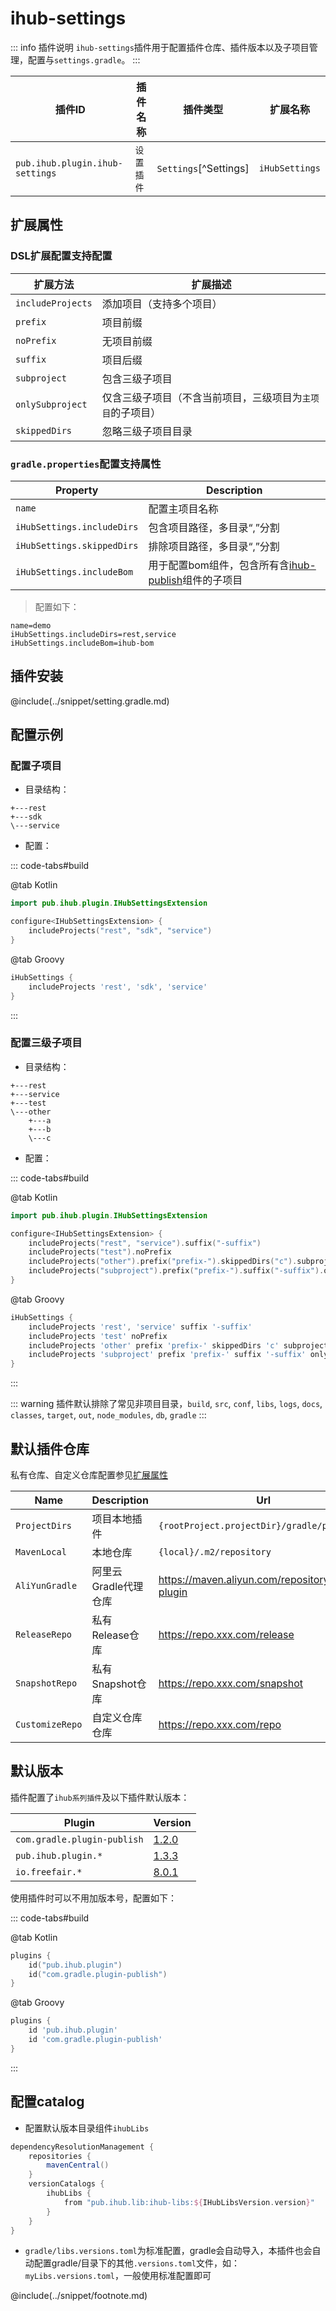 # ihub-settings

::: info 插件说明
`ihub-settings`插件用于配置插件仓库、插件版本以及子项目管理，配置与`settings.gradle`。
:::

| 插件ID | 插件名称 | 插件类型 | 扩展名称 |
|-------|---------|------|---------|
| `pub.ihub.plugin.ihub-settings` | `设置插件` | `Settings`[^Settings] | `iHubSettings` |

## 扩展属性

### DSL扩展配置支持配置

| 扩展方法 | 扩展描述 |
| --------- | ----------- |
| `includeProjects` | 添加项目（支持多个项目） |
| `prefix` | 项目前缀 |
| `noPrefix` | 无项目前缀 |
| `suffix` | 项目后缀 |
| `subproject` | 包含三级子项目 |
| `onlySubproject` | 仅含三级子项目（不含当前项目，三级项目为`主项目`的子项目） |
| `skippedDirs` | 忽略三级子项目目录 |

### `gradle.properties`配置支持属性

| Property  | Description |
| --------- | ----------- |
| `name` | 配置主项目名称 |
| `iHubSettings.includeDirs` | 包含项目路径，多目录“,”分割 |
| `iHubSettings.skippedDirs` | 排除项目路径，多目录“,”分割 |
| `iHubSettings.includeBom` | 用于配置bom组件，包含所有含[ihub-publish](iHubPublish)组件的子项目 |

> 配置如下：

```properties
name=demo
iHubSettings.includeDirs=rest,service
iHubSettings.includeBom=ihub-bom
```

## 插件安装

@include(../snippet/setting.gradle.md)

## 配置示例

### 配置子项目

- 目录结构：

```
+---rest
+---sdk
\---service
```

- 配置：

::: code-tabs#build

@tab Kotlin

```kotlin
import pub.ihub.plugin.IHubSettingsExtension

configure<IHubSettingsExtension> {
    includeProjects("rest", "sdk", "service")
}
```

@tab Groovy

```groovy
iHubSettings {
    includeProjects 'rest', 'sdk', 'service'
}
```

:::

### 配置三级子项目

- 目录结构：

```
+---rest
+---service
+---test
\---other
    +---a
    +---b
    \---c
```

- 配置：

::: code-tabs#build

@tab Kotlin

```kotlin
import pub.ihub.plugin.IHubSettingsExtension

configure<IHubSettingsExtension> {
    includeProjects("rest", "service").suffix("-suffix")
    includeProjects("test").noPrefix
    includeProjects("other").prefix("prefix-").skippedDirs("c").subproject
    includeProjects("subproject").prefix("prefix-").suffix("-suffix").onlySubproject
}
```

@tab Groovy

```groovy
iHubSettings {
    includeProjects 'rest', 'service' suffix '-suffix'
    includeProjects 'test' noPrefix
    includeProjects 'other' prefix 'prefix-' skippedDirs 'c' subproject
    includeProjects 'subproject' prefix 'prefix-' suffix '-suffix' onlySubproject
}
```

:::

::: warning
插件默认排除了常见非项目目录，`build`, `src`, `conf`, `libs`, `logs`, `docs`, `classes`, `target`, `out`, `node_modules`, `db`, `gradle`
:::

## 默认插件仓库

私有仓库、自定义仓库配置参见[扩展属性](iHub#扩展属性)

| Name | Description | Url |
| ---- | ----------- | --- |
| `ProjectDirs` | 项目本地插件 | `{rootProject.projectDir}/gradle/plugins` |
| `MavenLocal` | 本地仓库 | `{local}/.m2/repository` |
| `AliYunGradle` | 阿里云Gradle代理仓库 | https://maven.aliyun.com/repository/gradle-plugin |
| `ReleaseRepo` | 私有Release仓库 | https://repo.xxx.com/release |
| `SnapshotRepo` | 私有Snapshot仓库 | https://repo.xxx.com/snapshot |
| `CustomizeRepo` | 自定义仓库仓库 | https://repo.xxx.com/repo |

## 默认版本

插件配置了`ihub系列插件`及以下插件默认版本：

| Plugin                      | Version                                                                             |
|-----------------------------|-------------------------------------------------------------------------------------|
| `com.gradle.plugin-publish` | [1.2.0](https://plugins.gradle.org/plugin/com.gradle.plugin-publish)                |
| `pub.ihub.plugin.*`         | [1.3.3](https://plugins.gradle.org/plugin/pub.ihub.plugin)                          |
| `io.freefair.*`             | [8.0.1](https://docs.freefair.io/gradle-plugins/8.0.1/reference/#_settings_plugins) |

使用插件时可以不用加版本号，配置如下：

::: code-tabs#build

@tab Kotlin

```kotlin
plugins {
    id("pub.ihub.plugin")
    id("com.gradle.plugin-publish")
}
```

@tab Groovy

```groovy
plugins {
    id 'pub.ihub.plugin'
    id 'com.gradle.plugin-publish'
}
```

:::

## 配置catalog

- 配置默认版本目录组件`ihubLibs`

```groovy
dependencyResolutionManagement {
    repositories {
        mavenCentral()
    }
    versionCatalogs {
        ihubLibs {
            from "pub.ihub.lib:ihub-libs:${IHubLibsVersion.version}"
        }
    }
}
```

- `gradle/libs.versions.toml`为标准配置，gradle会自动导入，本插件也会自动配置gradle/目录下的其他`.versions.toml`文件，如：`myLibs.versions.toml`，一般使用标准配置即可

@include(../snippet/footnote.md)
